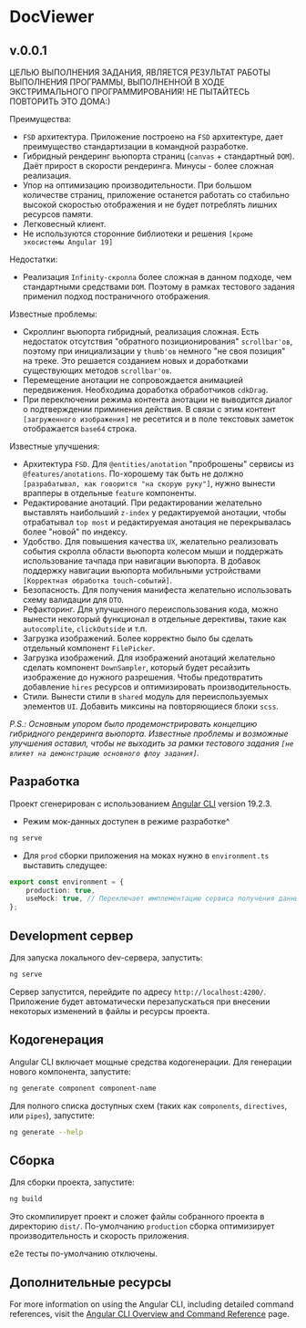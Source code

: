 # DocViewer
## v.0.0.1

ЦЕЛЬЮ ВЫПОЛНЕНИЯ ЗАДАНИЯ, ЯВЛЯЕТСЯ РЕЗУЛЬТАТ РАБОТЫ ВЫПОЛНЕНИЯ ПРОГРАММЫ, ВЫПОЛНЕННОЙ В ХОДЕ ЭКСТРИМАЛЬНОГО ПРОГРАММИРОВАНИЯ!
НЕ ПЫТАЙТЕСЬ ПОВТОРИТЬ ЭТО ДОМА:)

Преимущества:
- `FSD` архитектура. Приложение построено на `FSD` архитектуре, дает преимущество стандартизации в командной разработке.
- Гибридный рендеринг вьюпорта страниц (`canvas` + стандартный `DOM`). Даёт прирост в скорости рендеринга. Минусы - более сложная реализация.
- Упор на оптимизацию производительности. При большом количестве страниц, приложение останется работать со стабильно высокой скоростью отображения и не будет потреблять лишних ресурсов памяти.
- Легковесный клиент.
- Не используются сторонние библиотеки и решения `[кроме экосистемы Angular 19]`

Недостатки:
- Реализация `Infinity-скролла` более сложная в данном подходе, чем стандартными средствами `DOM`. Поэтому в рамках тестового задания применил подход постраничного отображения.

Известные проблемы:
- Скроллинг вьюпорта гибридный, реализация сложная. Есть недостаток отсутствия "обратного позиционирования" `scrollbar'ов`, поэтому при инициализации у `thumb'ов` немного "не своя позиция" на треке. Это решается созданием новых и доработками существующих методов `scrollbar'ов`.
- Перемещение анотации не сопровождается анимацией передвижения. Необходима доработка обработчиков `cdkDrag`.
- При переключении режима контента анотации не выводится диалог о подтверждении приминения действия. В связи с этим контент `[загруженного изображения]` не ресетится и в поле текстовых заметок отображается `base64` строка.

Известные улучшения:
- Архитектура `FSD`. Для `@entities/anotation` "проброшены" сервисы из `@features/anotations`. По-хорошему так быть не должно `[разрабатывал, как говорится "на скорую руку"]`, нужно вынести врапперы в отдельные `feature` компоненты.
- Редактирование анотаций. При редактировании желательно выставлять наибольший `z-index` у редактируемой анотации, чтобы отрабатывал `top most` и редактируемая анотация не перекрывалась более "новой" по индексу.
- Удобство. Для повышения качества `UX`, желательно реализовать события скролла области вьюпорта колесом мыши и поддержать использование тачпада при навигации вьюпорта. В добавок поддержку навигации вьюпорта мобильными устройствами `[Корректная обработка touch-событий]`.
- Безопасность. Для получения манифеста желательно использовать схему валидации для `DTO`.
- Рефакторинг. Для улучшенного переиспользования кода, можно вынести некоторый функционал в отдельные дерективы, такие как `autocomplite`, `clickOutside` и т.п.
- Загрузка изображений. Более корректно было бы сделать отдельный компонент `FilePicker`.
- Загрузка изображений. Для изображений анотаций желательно сделать компонент `DownSampler`, который будет ресайзить изображение до нужного разрешения. Чтобы предотвратить добавление `hires` ресурсов и оптимизировать производительность. 
- Стили. Вынести стили в `shared` модуль для переиспользуемых элементов `UI`. Добавить миксины на повторяющиеся блоки `scss`.



_P.S.: Основным упором было продемонстрировать концепцию гибридного рендеринга вьюпорта. Известные проблемы и возможные улучшения оставил, чтобы не выходить за рамки тестового задания `[не влияет на демонстрацию основного флоу задания]`._

## Разработка 

Проект сгенерирован с использованием [Angular CLI](https://github.com/angular/angular-cli) version 19.2.3.

- Режим мок-данных доступен в режиме разработке^
```bash
ng serve
```

- Для `prod` сборки приложения на моках нужно в `environment.ts` выставить следущее:

```ts
export const environment = {
    production: true,
    useMock: true, // Переключает имплементацию сервиса получения данных на моки
};
```

## Development сервер

Для запуска локального dev-сервера, запустить:

```bash
ng serve
```

Сервер запустится, перейдите по адресу `http://localhost:4200/`. Приложение будет автоматически перезапускаться при внесении некоторых изменений в файлы и ресурсы проекта.

## Кодогенерация

Angular CLI включает мощные средства кодогенерации. Для генерации нового компонента, запустите:

```bash
ng generate component component-name
```

Для полного списка доступных схем (таких как `components`, `directives`, или `pipes`), запустите:

```bash
ng generate --help
```

## Сборка

Для сборки проекта, запустите:

```bash
ng build
```

Это скомпилирует проект и сложет файлы собранного проекта в директорию `dist/`. По-умолчанию `production` сборка оптимизирует производительность и скорость приложения.

e2e тесты по-умолчанию отключены.

## Дополнительные ресурсы

For more information on using the Angular CLI, including detailed command references, visit the [Angular CLI Overview and Command Reference](https://angular.dev/tools/cli) page.
